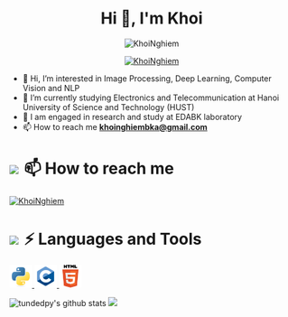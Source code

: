 <h1 align="center">Hi 👋, I'm Khoi</h1>
<p align="center"> <img src="https://komarev.com/ghpvc/?username=KhoiNghiem&label=Profile%20views&color=0e75b6&style=flat" alt="KhoiNghiem" /> </p>

<p align="center"> <a href="https://github.com/ryo-ma/github-profile-trophy"><img src="https://github-profile-trophy.vercel.app/?username=KhoiNghiem&theme=radical&row=1" alt="KhoiNghiem" /></a></p>

<!--
**KhoiNghiem/KhoiNghiem** is a ✨ _special_ ✨ repository because its `README.md` (this file) appears on your GitHub profile.

Here are some ideas to get you started:

- 🔭 I’m currently working on ...
- 🌱 I’m currently learning ...
- 👯 I’m looking to collaborate on ...
- 🤔 I’m looking for help with ...
- 💬 Ask me about ...
- 📫 How to reach me: ...
- 😄 Pronouns: ...
- ⚡ Fun fact: ...
-->

- 👀 Hi, I’m interested in Image Processing, Deep Learning, Computer Vision and NLP
- 🌱 I’m currently studying Electronics and Telecommunication at Hanoi University of Science and Technology (HUST)
- 💼 I am engaged in research and study at EDABK laboratory
- 📫 How to reach me **khoinghiembka@gmail.com**
  
<h1 align="left" > <img src="https://media.giphy.com/media/iY8CRBdQXODJSCERIr/giphy.gif" width = "30",height = "30" style="margin-right: 10px;">📫 How to reach me </h1>
<p align="left">
<a href="https://www.facebook.com/khoinghiembka" target="blank"><img align="center" src="https://raw.githubusercontent.com/rahuldkjain/github-profile-readme-generator/master/src/images/icons/Social/facebook.svg" alt="KhoiNghiem" height="30" width="40" /></a>


<h1 align="left" > <img src="https://media.giphy.com/media/iY8CRBdQXODJSCERIr/giphy.gif" width = "30",height = "30" style="margin-right: 10px;">⚡ Languages and Tools</h1>  
<p align="left"> 
<a href="https://www.python.org" target="_blank" rel="noreferrer"> <img src="https://raw.githubusercontent.com/devicons/devicon/master/icons/python/python-original.svg" alt="Python" width="40" height="40"/> </a>
<a href="https://www.tutorialspoint.com/cprogramming/" target="_blank" rel="noreferrer"> <img src="https://raw.githubusercontent.com/github/explore/f3e22f0dca2be955676bc70d6214b95b13354ee8/topics/c/c.png" alt="C" width="40" height="40"/> </a>
<a href="https://html.com/" target="_blank" rel="noreferrer"> <img src="https://raw.githubusercontent.com/github/explore/80688e429a7d4ef2fca1e82350fe8e3517d3494d/topics/html/html.png" alt="HTML" width="40" height="40"/> </a> </a>


![tundedpy's github stats](https://github-readme-stats.vercel.app/api?username=KhoiNghiem&show_icons=true&theme=radical)
![](https://github-readme-stats.vercel.app/api/top-langs/?username=KhoiNghiem&theme=radical&hide_border=false&include_all_commits=true&count_private=true&layout=compact)
